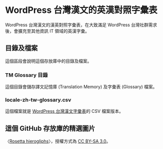 # WordPress 台灣漢文的英漢對照字彙表
WordPress 台灣漢文的漢英對照字彙表，在大致滿足 WordPress 台灣社群需求後，會擴充至其他資訊 IT 領域的英漢字彙。
## 目錄及檔案
這個區段會說明這個存放庫中的目錄及檔案。
### TM Glossary 目錄
這個目錄會儲存譯文記憶庫 (Translation Memory) 及字彙表 (Glossary) 檔案。
### locale-zh-tw-glossary.csv
這個檔案就是 [WordPress 台灣漢文字彙表](https://translate.wordpress.org/locale/zh-tw/default/glossary/)的 CSV 檔案版本。
## 這個 GitHub 存放庫的精選圖片
〈[Rosetta hierogliphs](https://commons.wikimedia.org/w/index.php?curid=6130225)〉，授權方式為 [CC BY-SA 3.0](https://creativecommons.org/licenses/by-sa/3.0/?ref=openverse)。
